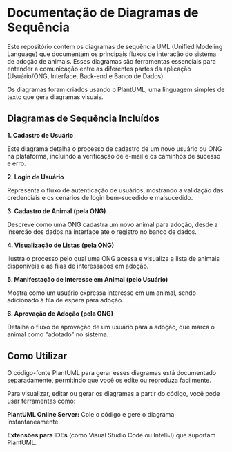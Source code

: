 # Documentação de Diagramas de Sequência
Este repositório contém os diagramas de sequência UML (Unified Modeling Language) que documentam os principais fluxos de interação do sistema de adoção de animais. Esses diagramas são ferramentas essenciais para entender a comunicação entre as diferentes partes da aplicação (Usuário/ONG, Interface, Back-end e Banco de Dados).

Os diagramas foram criados usando o PlantUML, uma linguagem simples de texto que gera diagramas visuais.

## Diagramas de Sequência Incluídos
**1. Cadastro de Usuário**

Este diagrama detalha o processo de cadastro de um novo usuário ou ONG na plataforma, incluindo a verificação de e-mail e os caminhos de sucesso e erro.

**2. Login de Usuário**

Representa o fluxo de autenticação de usuários, mostrando a validação das credenciais e os cenários de login bem-sucedido e malsucedido.

**3. Cadastro de Animal (pela ONG)**

Descreve como uma ONG cadastra um novo animal para adoção, desde a inserção dos dados na interface até o registro no banco de dados.

**4. Visualização de Listas (pela ONG)**

Ilustra o processo pelo qual uma ONG acessa e visualiza a lista de animais disponíveis e as filas de interessados em adoção.

**5. Manifestação de Interesse em Animal (pelo Usuário)**

Mostra como um usuário expressa interesse em um animal, sendo adicionado à fila de espera para adoção.

**6. Aprovação de Adoção (pela ONG)**

Detalha o fluxo de aprovação de um usuário para a adoção, que marca o animal como "adotado" no sistema.

## Como Utilizar
O código-fonte PlantUML para gerar esses diagramas está documentado separadamente, permitindo que você os edite ou reproduza facilmente.

Para visualizar, editar ou gerar os diagramas a partir do código, você pode usar ferramentas como:

**PlantUML Online Server:** Cole o código e gere o diagrama instantaneamente.

**Extensões para IDEs** (como Visual Studio Code ou IntelliJ) que suportam PlantUML.
